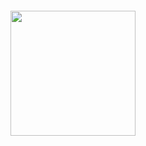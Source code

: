 <div align="center">
	<br>
	<br>
	<br>
	<br>
	<img width="200" src="https://user-images.githubusercontent.com/36894700/87100902-d335a500-c24d-11ea-868b-6e36e00f87fb.png">
	<br>
	<br>
	<br>
	<br>
</div>
